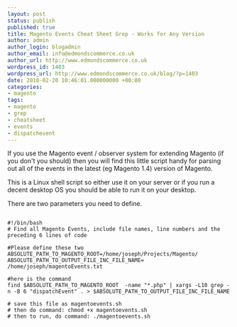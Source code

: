```yaml
---
layout: post
status: publish
published: true
title: Magento Events Cheat Sheet Grep - Works for Any Version
author: admin
author_login: blogadmin
author_email: info@edmondscommerce.co.uk
author_url: http://www.edmondscommerce.co.uk
wordpress_id: 1403
wordpress_url: http://www.edmondscommerce.co.uk/blog/?p=1403
date: 2010-02-20 10:46:01.000000000 +00:00
categories:
- magento
tags:
- magento
- grep
- cheatsheet
- events
- dispatchevent
---
```

If you use the Magento event / observer system for extending Magento (if you don't you should) then you will find this little script handy for parsing out all of the events in the latest (eg Magento 1.4) version of Magento.

This is a Linux shell script so either use it on your server or if you run a decent desktop OS you should be able to run it on your desktop. 

There are two parameters you need to define.

```

#!/bin/bash
# Find all Magento Events, include file names, line numbers and the preceding 6 lines of code

#Please define these two
ABSOLUTE_PATH_TO_MAGENTO_ROOT=/home/joseph/Projects/Magento/
ABSOLUTE_PATH_TO_OUTPUT_FILE_INC_FILE_NAME= /home/joseph/magentoEvents.txt

#here is the command
find $ABSOLUTE_PATH_TO_MAGENTO_ROOT  -name "*.php" | xargs -L10 grep -n -B 6 "dispatchEvent" . > $ABSOLUTE_PATH_TO_OUTPUT_FILE_INC_FILE_NAME

# save this file as magentoevents.sh
# then do command: chmod +x magentoevents.sh
# then to run, do command: ./magentoevents.sh


```
